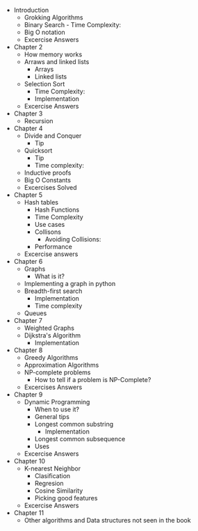 - Introduction
    - Grokking Algorithms
    - Binary Search
            - Time Complexity:
    - Big O notation
    - Excercise Answers
- Chapter 2
    - How memory works
    - Arraws and linked lists
        - Arrays
        - Linked lists
    - Selection Sort
        - Time Complexity:
        - Implementation
    - Excercise Answers
- Chapter 3
    - Recursion
- Chapter 4
    - Divide and Conquer
        - Tip
    - Quicksort
        - Tip
        - Time complexity:
    - Inductive proofs
    - Big O Constants
    - Excercises Solved
- Chapter 5
    - Hash tables
        - Hash Functions
        - Time Complexity
        - Use cases
        - Collisons
            - Avoiding Collisions:
        - Performance
    - Excercise answers
- Chapter 6
    - Graphs
        - What is it?
    - Implementing a graph in python
    - Breadth-first search
        - Implementation
        - Time complexity
    - Queues
- Chapter 7
    - Weighted Graphs
    - Dijkstra's Algorithm
        - Implementation
- Chapter 8
    - Greedy Algorithms
    - Approximation Algorithms
    - NP-complete problems
        - How to tell if a problem is NP-Complete?
    - Excercises Answers
- Chapter 9
    - Dynamic Programming
        - When to use it?
        - General tips
        - Longest common substring
            - Implementation
        - Longest common subsequence
        - Uses
    - Excercise Answers
- Chapter 10
    - K-nearest Neighbor
        - Clasification
        - Regresion
        - Cosine Similarity
        - Picking good features
    - Excercise Answers
- Chapter 11
    - Other algorithms and Data structures not seen in the book